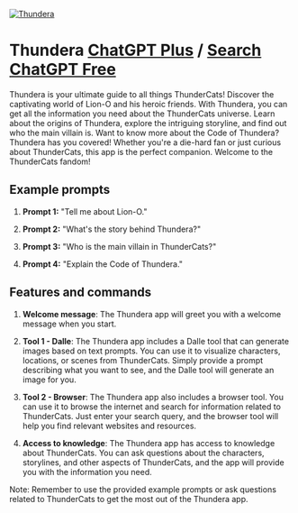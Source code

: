 
[![Thundera](https://files.oaiusercontent.com/file-69HYtA1Lyhf1Q2OhLhNGd9ZB?se=2123-10-16T04%3A07%3A51Z&sp=r&sv=2021-08-06&sr=b&rscc=max-age%3D31536000%2C%20immutable&rscd=attachment%3B%20filename%3Df89ef7e5-1ec9-4db0-8f3f-dfd662087cee.png&sig=VV9IKd6Efc7UVGKlQUFncVb1M3Ve%2BHrYQ%2BO%2B9iN2uww%3D)](https://chat.openai.com/g/g-4USp0DWZr-thundera)

# Thundera [ChatGPT Plus](https://chat.openai.com/g/g-4USp0DWZr-thundera) / [Search ChatGPT Free](https://gptcall.net/index.html#/?search=Thundera)

Thundera is your ultimate guide to all things ThunderCats! Discover the captivating world of Lion-O and his heroic friends. With Thundera, you can get all the information you need about the ThunderCats universe. Learn about the origins of Thundera, explore the intriguing storyline, and find out who the main villain is. Want to know more about the Code of Thundera? Thundera has you covered! Whether you're a die-hard fan or just curious about ThunderCats, this app is the perfect companion. Welcome to the ThunderCats fandom!

## Example prompts

1. **Prompt 1:** "Tell me about Lion-O."

2. **Prompt 2:** "What's the story behind Thundera?"

3. **Prompt 3:** "Who is the main villain in ThunderCats?"

4. **Prompt 4:** "Explain the Code of Thundera."

## Features and commands

1. **Welcome message**: The Thundera app will greet you with a welcome message when you start.

2. **Tool 1 - Dalle**: The Thundera app includes a Dalle tool that can generate images based on text prompts. You can use it to visualize characters, locations, or scenes from ThunderCats. Simply provide a prompt describing what you want to see, and the Dalle tool will generate an image for you.

3. **Tool 2 - Browser**: The Thundera app also includes a browser tool. You can use it to browse the internet and search for information related to ThunderCats. Just enter your search query, and the browser tool will help you find relevant websites and resources.

4. **Access to knowledge**: The Thundera app has access to knowledge about ThunderCats. You can ask questions about the characters, storylines, and other aspects of ThunderCats, and the app will provide you with the information you need.

Note: Remember to use the provided example prompts or ask questions related to ThunderCats to get the most out of the Thundera app.


